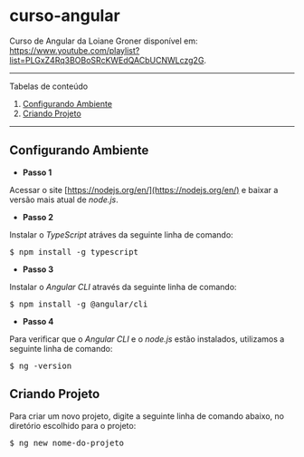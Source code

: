 

# curso-angular

Curso de Angular da Loiane Groner disponível em: https://www.youtube.com/playlist?list=PLGxZ4Rq3BOBoSRcKWEdQACbUCNWLczg2G.
 
*******
Tabelas de conteúdo 
 1. [Configurando Ambiente](#configurandoambiente)
 2. [Criando Projeto](#criandoprojeto)

*******
<div id='configurandoambiente'/>  

## Configurando Ambiente

 - **Passo 1**
 
Acessar o site [https://nodejs.org/en/](https://nodejs.org/en/) e baixar a versão mais atual de *node.js*.

 - **Passo 2** 

 Instalar o *TypeScript* atráves da seguinte linha de comando: 
 
 <pre>$ npm install -g typescript </pre>
 
 - **Passo 3** 

 Instalar o *Angular CLI* através da seguinte linha de comando: 
 
<pre>$ npm install -g @angular/cli</pre>
 
 - **Passo 4** 

Para verificar que o *Angular CLI* e o *node.js* estão instalados, utilizamos a seguinte linha de comando:

<pre>$ ng -version</pre>

<div id='criandoprojeto'/>  

## Criando Projeto
Para criar um novo projeto, digite a seguinte linha de comando abaixo, no diretório escolhido para o projeto:

<pre>$ ng new nome-do-projeto</pre>
